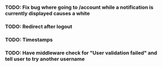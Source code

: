 ### TODO: Fix bug where going to /account while a notification is currently displayed causes a white
### TODO: Redirect after logout
### TODO: Timestamps
### TODO: Have middleware check for "User validation failed" and tell user to try another username